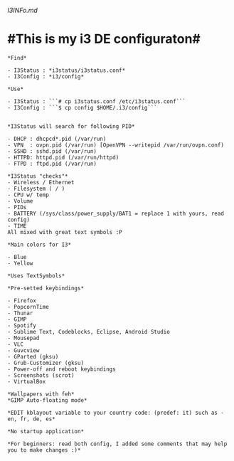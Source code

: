 *I3INFo.md*

#This is my i3 DE configuraton#
===============

    *Find*
    
    - I3Status : *i3status/i3status.conf*
    - I3Config : *i3/config*

    *Use*

    - I3Status : ```# cp i3status.conf /etc/i3status.conf```
    - I3Config : ```$ cp config $HOME/.i3/config```


    *I3Status will search for following PID*

    - DHCP : dhcpcd*.pid (/var/run)
    - VPN  : ovpn.pid (/var/run) [OpenVPN --writepid /var/run/ovpn.conf)
    - SSHD : sshd.pid (/var/run)
    - HTTPD: httpd.pid (/var/run/httpd)
    - FTPD : ftpd.pid (/var/run)

    *I3Status "checks"*
    - Wireless / Ethernet
    - Filesystem ( / )
    - CPU w/ temp
    - Volume 
    - PIDs 
    - BATTERY (/sys/class/power_supply/BAT1 = replace 1 with yours, read config)
    - TIME 
    All mixed with great text symbols :P
    
    *Main colors for I3*
    
    - Blue
    - Yellow

    *Uses TextSymbols*
    
    *Pre-setted keybindings*

    - Firefox
    - PopcornTime 
    - Thunar
    - GIMP
    - Spotify 
    - Sublime Text, Codeblocks, Eclipse, Android Studio
    - Mousepad
    - VLC 
    - Guvcview
    - GParted (gksu)
    - Grub-Customizer (gksu)
    - Power-off and reboot keybindings
    - Screenshots (scrot)
    - VirtualBox

    *Wallpapers with feh*
    *GIMP Auto-floating mode*

    *EDIT kblayout variable to your country code: (predef: it) such as - en, fr, de, es*

    *No startup application*

    *For beginners: read both config, I added some comments that may help you to make changes :)*

